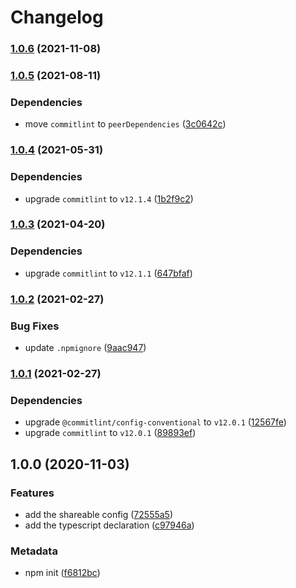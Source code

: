 # Changelog

### [1.0.6](https://github.com/b2broker/commitlint-config/compare/v1.0.5...v1.0.6) (2021-11-08)

### [1.0.5](https://github.com/b2broker/commitlint-config/compare/v1.0.4...v1.0.5) (2021-08-11)

### Dependencies

- move `commitlint` to `peerDependencies` ([3c0642c](https://github.com/b2broker/commitlint-config/commit/3c0642c3896a4ccd6a263def960611bdd41335ff))

### [1.0.4](https://github.com/b2broker/commitlint-config/compare/v1.0.3...v1.0.4) (2021-05-31)

### Dependencies

- upgrade `commitlint` to `v12.1.4` ([1b2f9c2](https://github.com/b2broker/commitlint-config/commit/1b2f9c2194a17184f3a34d6649be79b5cdfea7a2))

### [1.0.3](https://github.com/b2broker/commitlint-config/compare/v1.0.2...v1.0.3) (2021-04-20)

### Dependencies

- upgrade `commitlint` to `v12.1.1` ([647bfaf](https://github.com/b2broker/commitlint-config/commit/647bfafefbf9aad2cdd730ab833900e20e8ece49))

### [1.0.2](https://github.com/b2broker/commitlint-config/compare/v1.0.1...v1.0.2) (2021-02-27)

### Bug Fixes

- update `.npmignore` ([9aac947](https://github.com/b2broker/commitlint-config/commit/9aac947d73b65ab7e97e12b44ac0e47f8bb64a9a))

### [1.0.1](https://github.com/b2broker/commitlint-config/compare/v1.0.0...v1.0.1) (2021-02-27)

### Dependencies

- upgrade `@commitlint/config-conventional` to `v12.0.1` ([12567fe](https://github.com/b2broker/commitlint-config/commit/12567feb354c0cfc3a39ac6ded7819936762c1c5))
- upgrade `commitlint` to `v12.0.1` ([89893ef](https://github.com/b2broker/commitlint-config/commit/89893efc72a89dac2cda484af04c515e4fde1a53))

## 1.0.0 (2020-11-03)

### Features

- add the shareable config ([72555a5](https://github.com/b2broker/commitlint-config/commit/72555a5eff55d9e966bedcad8d7c44dd4be862b8))
- add the typescript declaration ([c97946a](https://github.com/b2broker/commitlint-config/commit/c97946a6ee7ff44dc2dbf16afda551417d176532))

### Metadata

- npm init ([f6812bc](https://github.com/b2broker/commitlint-config/commit/f6812bc147e6cce7f3c6758c635fa6a978729cf5))
